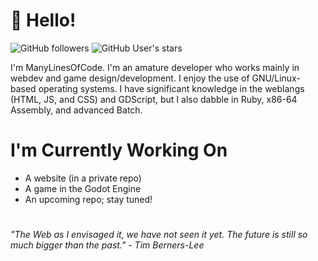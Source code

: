 # :wave: Hello!

![GitHub followers](https://img.shields.io/github/followers/ManyLinesOfCode?color=gren&label=Followers&logo=GitHub) ![GitHub User's stars](https://img.shields.io/github/stars/ManyLinesOfCode?color=green&label=Stars&logo=GitHub)

I'm ManyLinesOfCode. I'm an amature developer who works mainly in webdev and game design/development. I enjoy the use of GNU/Linux-based operating systems.
I have significant knowledge in the weblangs (HTML, JS, and CSS) and GDScript, but I also dabble in Ruby, x86-64 Assembly, and advanced Batch.

# I'm Currently Working On

- A website (in a private repo)
- A game in the Godot Engine
- An upcoming repo; stay tuned!

#

_"The Web as I envisaged it, we have not seen it yet. The future is still so much bigger than the past." - Tim Berners-Lee_
